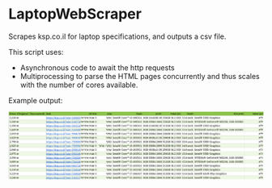 # LaptopWebScraper
Scrapes ksp.co.il for laptop specifications, and outputs a csv file.

This script uses:
* Asynchronous code to await the http requests
* Multiprocessing to parse the HTML pages concurrently
and thus scales with the number of cores available.

Example output:

![](example_output.png)
